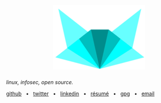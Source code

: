 <h1 align="center">
  <img src="/static/icynobg.svg" width="250px">
</h1>

*linux, infosec, open source.*

[github](https://github.com/icyphox) &nbsp; &bull; &nbsp; [twitter](https://twitter.com/icyphox)  &nbsp; &bull; &nbsp; [linkedin](https://linkedin.com/in/icyphox) &nbsp; &bull; &nbsp; [résumé](https://xix.ph0x.me/resume.pdf) &nbsp; &bull; &nbsp; [gpg](/gpg.txt) &nbsp; &bull; &nbsp; [email](mailto:icyph0x@pm.me)

